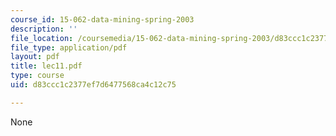 ```yaml
---
course_id: 15-062-data-mining-spring-2003
description: ''
file_location: /coursemedia/15-062-data-mining-spring-2003/d83ccc1c2377ef7d6477568ca4c12c75_lec11.pdf
file_type: application/pdf
layout: pdf
title: lec11.pdf
type: course
uid: d83ccc1c2377ef7d6477568ca4c12c75

---
```

None